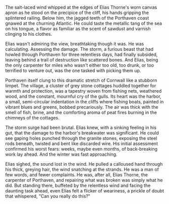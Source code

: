 The salt-laced wind whipped at the edges of Elias Thorne's worn canvas apron as he stood on the precipice of the cliff, his hands gripping the splintered railing. Below him, the jagged teeth of the Porthaven coast gnawed at the churning Atlantic. He could taste the metallic tang of the sea on his tongue, a flavor as familiar as the scent of sawdust and varnish clinging to his clothes.

Elias wasn't admiring the view, breathtaking though it was. He was calculating. Assessing the damage. The storm, a furious beast that had howled through Porthaven for three relentless days, had finally subsided, leaving behind a trail of destruction like scattered bones. And Elias, being the only carpenter for miles who wasn't either too old, too drunk, or too terrified to venture out, was the one tasked with picking them up.

Porthaven itself clung to this dramatic stretch of Cornwall like a stubborn limpet. The village, a cluster of grey stone cottages huddled together for warmth and protection, was a tapestry woven from fishing nets, weathered wood, and the constant, mournful cry of the gulls. Its heart was the harbor, a small, semi-circular indentation in the cliffs where fishing boats, painted in vibrant blues and greens, bobbed precariously. The air was thick with the smell of fish, brine, and the comforting aroma of peat fires burning in the chimneys of the cottages.

The storm surge had been brutal. Elias knew, with a sinking feeling in his gut, that the damage to the harbor's breakwater was significant. He could see gaping holes punched through the granite stones, exposing the steel rods beneath, twisted and bent like discarded wire. His initial assessment confirmed his worst fears: weeks, maybe even months, of back-breaking work lay ahead. And the winter was fast approaching.

Elias sighed, the sound lost in the wind. He pulled a calloused hand through his thick, greying hair, the wind snatching at the strands. He was a man of few words, and fewer complaints. He was, after all, Elias Thorne, the carpenter of Porthaven, and repairing what was broken was simply what he did. But standing there, buffeted by the relentless wind and facing the daunting task ahead, even Elias felt a flicker of weariness, a prickle of doubt that whispered, "Can you really do this?"
